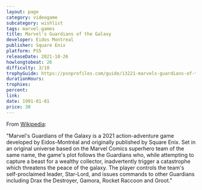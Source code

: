 ```yaml
---
layout: page
category: videogame
subcategory: wishlist
tags: marvel-games
title: Marvel's Guardians of the Galaxy
developer: Eidos Montreal
publisher: Square Enix
platform: PS5
releaseDate: 2021-10-26
howlongtobeat: 26
difficulty: 3/10
trophyGuide: https://psnprofiles.com/guide/13221-marvels-guardians-of-the-galaxy-trophy-guide
durationHours:
trophies:
percent:
link:
date: 1991-01-01
price: 30
---
```


From [Wikipedia](https://en.wikipedia.org/wiki/Marvel%27s_Guardians_of_the_Galaxy):

"Marvel's Guardians of the Galaxy is a 2021 action-adventure game developed by Eidos-Montréal and originally published by Square Enix. Set in an original universe based on the Marvel Comics superhero team of the same name, the game's plot follows the Guardians who, while attempting to capture a beast for a wealthy collector, inadvertently trigger a catastrophe which threatens the peace of the galaxy. The player controls the team's self-proclaimed leader, Star-Lord, and issues commands to other Guardians including Drax the Destroyer, Gamora, Rocket Raccoon and Groot."
